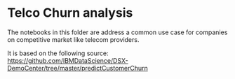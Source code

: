 # Telco Churn analysis
The notebooks in this folder are address a common use case for companies on competitive market like telecom providers.

It is based on the following source: https://github.com/IBMDataScience/DSX-DemoCenter/tree/master/predictCustomerChurn
